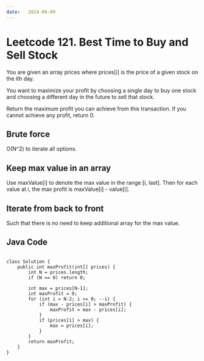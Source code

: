 ```yaml
---
date:   2024-08-09
---
```


# Leetcode 121. Best Time to Buy and Sell Stock

You are given an array prices where prices[i] is the price of a given stock on the ith day.

You want to maximize your profit by choosing a single day to buy one stock and choosing a different day in the future to sell that stock.

Return the maximum profit you can achieve from this transaction. If you cannot achieve any profit, return 0.

## Brute force
O(N^2) to iterate all options.

## Keep max value in an array
Use maxValue[i] to denote the max value in the range [i, last].
Then for each value at i, the max profit is maxValue[i] - value[i].

## Iterate from back to front
Such that there is no need to keep additional array for the max value.

## Java Code
<pre>
<code>
class Solution {
    public int maxProfit(int[] prices) {
        int N = prices.length;
        if (N == 0) return 0;

        int max = prices[N-1];
        int maxProfit = 0;
        for (int i = N-2; i >= 0; --i) {
            if (max - prices[i] > maxProfit) {
                maxProfit = max - prices[i];
            }
            if (prices[i] > max) {
                max = prices[i];
            }
        }
        return maxProfit;
    }
}
</code>
</pre>